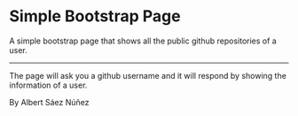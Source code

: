 # Simple Bootstrap Page

A simple bootstrap page that shows all the public github repositories of a user.
***

The page will ask you a github username and it will respond by showing the information of a user.

By Albert Sáez Núñez